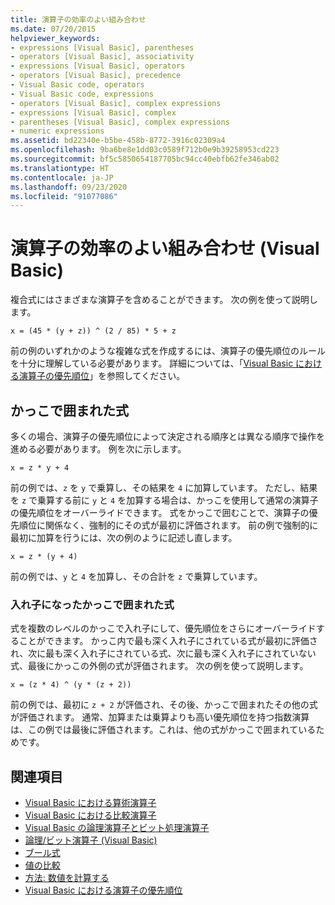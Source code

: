 ```yaml
---
title: 演算子の効率のよい組み合わせ
ms.date: 07/20/2015
helpviewer_keywords:
- expressions [Visual Basic], parentheses
- operators [Visual Basic], associativity
- expressions [Visual Basic], operators
- operators [Visual Basic], precedence
- Visual Basic code, operators
- Visual Basic code, expressions
- operators [Visual Basic], complex expressions
- expressions [Visual Basic], complex
- parentheses [Visual Basic], complex expressions
- numeric expressions
ms.assetid: bd22340e-b5be-458b-8772-3916c02309a4
ms.openlocfilehash: 9ba6be8e1dd03c0589f712b0e9b39258953cd223
ms.sourcegitcommit: bf5c5850654187705bc94cc40ebfb62fe346ab02
ms.translationtype: HT
ms.contentlocale: ja-JP
ms.lasthandoff: 09/23/2020
ms.locfileid: "91077086"
---
```

# <a name="efficient-combination-of-operators-visual-basic"></a>演算子の効率のよい組み合わせ (Visual Basic)

複合式にはさまざまな演算子を含めることができます。 次の例を使って説明します。  
  
 `x = (45 * (y + z)) ^ (2 / 85) * 5 + z`  
  
 前の例のいずれかのような複雑な式を作成するには、演算子の優先順位のルールを十分に理解している必要があります。 詳細については、「[Visual Basic における演算子の優先順位](../../../language-reference/operators/operator-precedence.md)」を参照してください。  
  
## <a name="parenthetical-expressions"></a>かっこで囲まれた式  

 多くの場合、演算子の優先順位によって決定される順序とは異なる順序で操作を進める必要があります。 例を次に示します。  
  
 `x = z * y + 4`  
  
 前の例では、`z` を `y` で乗算し、その結果を `4` に加算しています。 ただし、結果を `z` で乗算する前に `y` と `4` を加算する場合は、かっこを使用して通常の演算子の優先順位をオーバーライドできます。 式をかっこで囲むことで、演算子の優先順位に関係なく、強制的にその式が最初に評価されます。 前の例で強制的に最初に加算を行うには、次の例のように記述し直します。  
  
 `x = z * (y + 4)`  
  
 前の例では、`y` と `4` を加算し、その合計を `z` で乗算しています。  
  
### <a name="nested-parenthetical-expressions"></a>入れ子になったかっこで囲まれた式  

 式を複数のレベルのかっこで入れ子にして、優先順位をさらにオーバーライドすることができます。 かっこ内で最も深く入れ子にされている式が最初に評価され、次に最も深く入れ子にされている式、次に最も深く入れ子にされていない式、最後にかっこの外側の式が評価されます。 次の例を使って説明します。  
  
 `x = (z * 4) ^ (y * (z + 2))`  
  
 前の例では、最初に `z + 2` が評価され、その後、かっこで囲まれたその他の式が評価されます。 通常、加算または乗算よりも高い優先順位を持つ指数演算は、この例では最後に評価されます。これは、他の式がかっこで囲まれているためです。  
  
## <a name="see-also"></a>関連項目

- [Visual Basic における算術演算子](arithmetic-operators.md)
- [Visual Basic における比較演算子](comparison-operators.md)
- [Visual Basic の論理演算子とビット処理演算子](logical-and-bitwise-operators.md)
- [論理/ビット演算子 (Visual Basic)](../../../language-reference/operators/logical-bitwise-operators.md)
- [ブール式](boolean-expressions.md)
- [値の比較](value-comparisons.md)
- [方法: 数値を計算する](how-to-calculate-numeric-values.md)
- [Visual Basic における演算子の優先順位](../../../language-reference/operators/operator-precedence.md)
